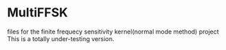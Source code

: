 # MultiFFSK
files for the finite frequecy sensitivity kernel(normal mode method) project
This is a totally under-testing version.
